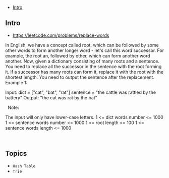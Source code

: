 - [Intro](#intro)

## Intro

- https://leetcode.com/problems/replace-words

In English, we have a concept called root, which can be followed by some other words to form another longer word - let's call this word successor. For example, the root an, followed by other, which can form another word another.
Now, given a dictionary consisting of many roots and a sentence. You need to replace all the successor in the sentence with the root forming it. If a successor has many roots can form it, replace it with the root with the shortest length.
You need to output the sentence after the replacement.
Example 1:

Input: dict = ["cat", "bat", "rat"]
sentence = "the cattle was rattled by the battery"
Output: "the cat was rat by the bat"

 
Note:

The input will only have lower-case letters.
1 <= dict words number <= 1000
1 <= sentence words number <= 1000
1 <= root length <= 100
1 <= sentence words length <= 1000

 


## Topics

- `Hash Table`
- `Trie`



